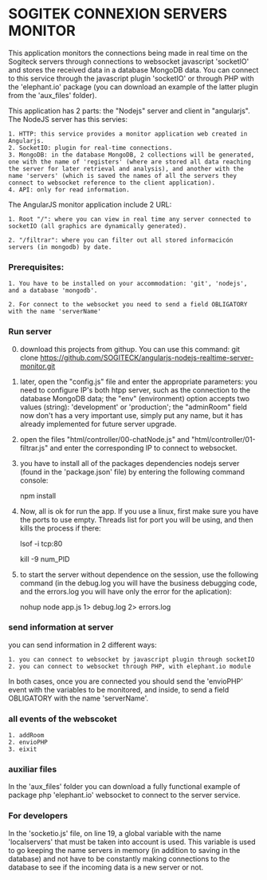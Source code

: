 # SOGITEK CONNEXION SERVERS MONITOR
This application monitors the connections being made in real time on the Sogiteck servers through connections to websocket javascript 'socketIO' and stores the received data in a database MongoDB data. You can connect to this service through the javascript plugin 'socketIO' or through PHP with the 'elephant.io' package (you can download an example of the latter plugin from the 'aux_files' folder).

This application has 2 parts: the "Nodejs" server and client in "angularjs". The NodeJS server has this servies: 

	1. HTTP: this service provides a monitor application web created in Angularjs.
	2. SocketIO: plugin for real-time connections.
	3. MongoDB: in the database MongoDB, 2 collections will be generated, one with the name of 'registers' (where are stored all data reaching the server for later retrieval and analysis), and another with the name 'servers' (which is saved the names of all the servers they connect to websocket reference to the client application).
	4. API: only for read information.

The AngularJS monitor application include 2 URL:

	1. Root "/": where you can view in real time any server connected to socketIO (all graphics are dynamically generated).

	2. "/filtrar": where you can filter out all stored informacicón servers (in mongodb) by date.

### Prerequisites:
	1. You have to be installed on your accommodation: 'git', 'nodejs', and a database 'mongodb'.

	2. For connect to the websocket you need to send a field OBLIGATORY with the name 'serverName'

### Run server
0. download this projects from githup. You can use this command:
	git clone https://github.com/SOGITECK/angularjs-nodejs-realtime-server-monitor.git

1. later, open the "config.js" file and enter the appropriate parameters: you need to configure IP's both htpp server, such as the connection to the database MongoDB data; the "env" (environment) option accepts two values (string): 'development' or 'production'; the "adminRoom" field now don't has a very important use, simply put any name, but it has already implemented for future server upgrade.

2. open the files "html/controller/00-chatNode.js" and "html/controller/01-filtrar.js" and enter the corresponding IP to connect to websocket.

3. you have to install all of the packages dependencies nodejs server (found in the 'package.json' file) by entering the following command console:

	npm install

3. Now, all is ok for run the app. If you use a linux, first make sure you have the ports to use empty. Threads list for port you will be using, and then kills the process if there:

	lsof -i tcp:80
	
	kill -9 num_PID

4. to start the server without dependence on the session, use the following command (in the debug.log you will have the business debugging code, and the errors.log you will have only the error for the aplication):

	nohup node app.js 1> debug.log 2> errors.log

### send information at server
you can send information in 2 different ways:

	1. you can connect to websocket by javascript plugin through socketIO
	2. you can connect to websocket through PHP, with elephant.io module

In both cases, once you are connected you should send the 'envioPHP' event with the variables to be monitored, and inside, to send a field OBLIGATORY with the name 'serverName'.

### all events of the webscoket

	1. addRoom
	2. envioPHP
	3. eixit

### auxiliar files

In the 'aux_files' folder you can download a fully functional example of package php 'elephant.io' websocket to connect to the server service.

### For developers
In the 'socketio.js' file, on line 19, a global variable with the name 'localservers' that must be taken into account is used. This variable is used to go keeping the name servers in memory (in addition to saving in the database) and not have to be constantly making connections to the database to see if the incoming data is a new server or not.